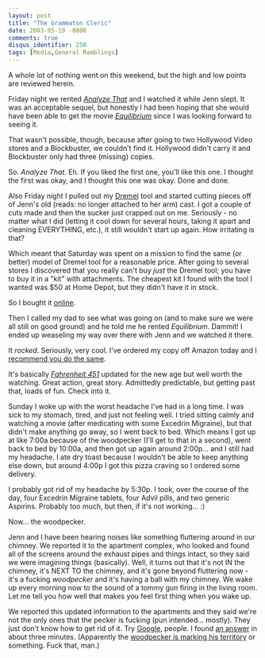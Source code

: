 ```yaml
---
layout: post
title: "The Grammaton Cleric"
date: 2003-05-19 -0800
comments: true
disqus_identifier: 258
tags: [Media,General Ramblings]
---
```

A whole lot of nothing went on this weekend, but the high and low points
are reviewed herein.
 
 Friday night we rented [*Analyze
That*](http://www.amazon.com/exec/obidos/ASIN/B00005JLRB/mhsvortex) and
I watched it while Jenn slept. It was an acceptable sequel, but honestly
I had been hoping that she would have been able to get the movie
[*Equilibrium*](http://www.amazon.com/exec/obidos/ASIN/B00005JLWN/mhsvortex)
since I was looking forward to seeing it.
 
 That wasn't possible, though, because after going to two Hollywood
Video stores and a Blockbuster, we couldn't find it. Hollywood didn't
carry it and Blockbuster only had three (missing) copies.
 
 So. *Analyze That*. Eh. If you liked the first one, you'll like this
one. I thought the first was okay, and I thought this one was okay. Done
and done.
 
 Also Friday night I pulled out my [Dremel](http://www.dremel.com) tool
and started cutting pieces off of Jenn's old (reads: no longer attached
to her arm) cast. I got a couple of cuts made and then the sucker just
crapped out on me. Seriously - no matter what I did (letting it cool
down for several hours, taking it apart and cleaning EVERYTHING, etc.),
it still wouldn't start up again. How irritating is that?
 
 Which meant that Saturday was spent on a mission to find the same (or
better) model of Dremel tool for a reasonable price. After going to
several stores I discovered that you really can't buy *just* the Dremel
tool; you have to buy it in a "kit" with attachments. The cheapest kit I
found with the tool I wanted was \$50 at Home Depot, but they didn't
have it in stock.
 
 So I bought it [online](http://www.homedepot.com).
 
 Then I called my dad to see what was going on (and to make sure we were
all still on good ground) and he told me he rented *Equilibrium*.
Dammit! I ended up weaseling my way over there with Jenn and we watched
it there.
 
 It *rocked*. Seriously, very cool. I've ordered my copy off Amazon
today and I [recommend you do the
same](http://www.amazon.com/exec/obidos/ASIN/B00005JLWN/mhsvortex).
 
 It's basically [*Fahrenheit
451*](http://www.amazon.com/exec/obidos/ASIN/B000087F6L/mhsvortex)
updated for the new age but well worth the watching. Great action, great
story. Admittedly predictable, but getting past that, loads of fun.
Check into it.
 
 Sunday I woke up with the worst headache I've had in a long time. I was
sick to my stomach, tired, and just not feeling well. I tried sitting
calmly and watching a movie (after medicating with some Excedrin
Migraine), but that didn't make anything go away, so I went back to bed.
Which means I got up at like 7:00a because of the woodpecker (I'll get
to that in a second), went back to bed by 10:00a, and then got up again
around 2:00p... and I still had my headache. I ate dry toast because I
wouldn't be able to keep anything else down, but around 4:00p I got this
pizza craving so I ordered some delivery.
 
 I probably got rid of my headache by 5:30p. I took, over the course of
the day, four Excedrin Migraine tablets, four Advil pills, and two
generic Aspirins. Probably too much, but then, if it's not working...
:)
 
 Now... the woodpecker.
 
 Jenn and I have been hearing noises like something fluttering around in
our chimney. We reported it to the apartment complex, who looked and
found all of the screens around the exhaust pipes and things intact, so
they said we were imagining things (basically). Well, it turns out that
it's not IN the chimney, it's NEXT TO the chimney, and it's gone beyond
fluttering now - it's a fucking *woodpecker* and it's having a ball with
my chimney. We wake up every morning now to the sound of a tommy gun
firing in the living room. Let me tell you how well that makes you feel
first thing when you wake up.
 
 We reported this updated information to the apartments and they said
we're not the only ones that the pecker is fucking (pun intended...
mostly). They just don't know how to get rid of it. Try
[Google](http://www.google.com), people. I found [an
answer](http://www.e-bug.net/cgi-bin/store/commerce.cgi?keywords=Ropel)
in about three minutes. (Apparently the [woodpecker is marking his
territory](http://www.e-bug.net/forum/messages/3007.shtml) or something.
Fuck that, man.)
